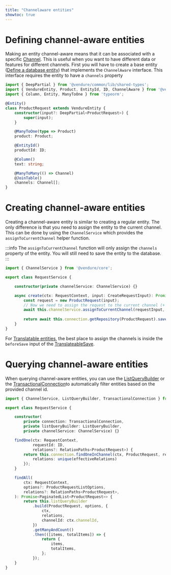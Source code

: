 ```yaml
---
title: "Channelaware entities"
showtoc: true
---
```


# Defining channel-aware entities

Making an entity channel-aware means that it can be associated with a specific [Channel](/reference/typescript-api/channel/).
This is useful when you want to have different data or features for different channels. First you will have to create
a base entity ([Define a database entity](/guides/developer-guide/database-entity/)) that implements the `ChannelAware` interface.
This interface requires the entity to have a `channels` property

```ts title="src/plugins/requests/entities/product-request.entity.ts"
import { DeepPartial } from '@vendure/common/lib/shared-types';
import { VendureEntity, Product, EntityId, ID, ChannelAware } from '@vendure/core';
import { Column, Entity, ManyToOne } from 'typeorm';

@Entity()
class ProductRequest extends VendureEntity {
    constructor(input?: DeepPartial<ProductRequest>) {
        super(input);
    }

    @ManyToOne(type => Product)
    product: Product;

    @EntityId()
    productId: ID;

    @Column()
    text: string;

    @ManyToMany(() => Channel)
    @JoinTable()
    channels: Channel[];
}
```

# Creating channel-aware entities

Creating a channel-aware entity is similar to creating a regular entity. The only difference is that you need to assign the entity to the current channel.
This can be done by using the `ChannelService` which provides the `assignToCurrentChannel` helper function. 

:::info
The `assignToCurrentChannel` function will only assign the `channels` property of the entity. You will still need to save the entity to the database.
:::

```ts title="src/plugins/requests/service/product-request.service.ts"
import { ChannelService } from '@vendure/core';

export class RequestService {

    constructor(private channelService: ChannelService) {}

    async create(ctx: RequestContext, input: CreateRequestInput): Promise<ProductRequest> {
        const request = new ProductRequest(input);
        // Now we need to assign the request to the current channel (+ default channel)
        await this.channelService.assignToCurrentChannel(requestInput, ctx);
        
        return await this.connection.getRepository(ProductRequest).save(request);
    }
}
```
For [Translatable entities](/guides/developer-guide/translations/), the best place to assign the channels is inside the `beforeSave` input of the [TranslateableSave](/reference/typescript-api/service-helpers/translatable-saver/).


# Querying channel-aware entities

When querying channel-aware entities, you can use the [ListQueryBuilder](/reference/typescript-api/data-access/list-query-builder/#extendedlistqueryoptions) or
the [TransactionalConnection](/reference/typescript-api/data-access/transactional-connection/#findoneinchannel)to automatically filter entities based on the provided channel id.


```ts title="src/plugins/requests/service/product-request.service.ts"
import { ChannelService, ListQueryBuilder, TransactionalConnection } from '@vendure/core';

export class RequestService {

    constructor(
        private connection: TransactionalConnection,
        private listQueryBuilder: ListQueryBuilder,
        private channelService: ChannelService) {}

    findOne(ctx: RequestContext,
            requestId: ID,
            relations?: RelationPaths<ProductRequest>) {
        return this.connection.findOneInChannel(ctx, ProductRequest, requestId, ctx.channelId, {
            relations: unique(effectiveRelations)
        });
    }

    findAll(
        ctx: RequestContext,
        options?: ProductRequestListOptions,
        relations?: RelationPaths<ProductRequest>,
    ): Promise<PaginatedList<ProductRequest>> {
        return this.listQueryBuilder
            .build(ProductRequest, options, {
                ctx,
                relations,
                channelId: ctx.channelId,
            })
            .getManyAndCount()
            .then(([items, totalItems]) => {
                return {
                    items,
                    totalItems,
                };
            });
    }
}
```
